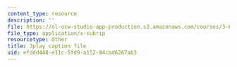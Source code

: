 ```yaml
---
content_type: resource
description: ''
file: https://ol-ocw-studio-app-production.s3.amazonaws.com/courses/3-60-symmetry-structure-and-tensor-properties-of-materials-fall-2005/efddd448e11c5fd9a15284cbd6267ab3_GvtsFAxn-H8.vtt
file_type: application/x-subrip
resourcetype: Other
title: 3play caption file
uid: efddd448-e11c-5fd9-a152-84cbd6267ab3
---
```

